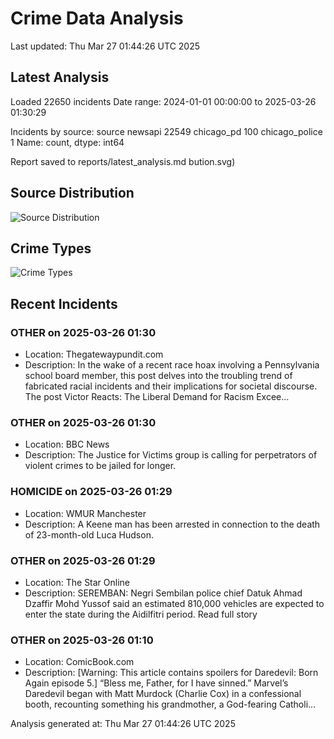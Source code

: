 # Crime Data Analysis
Last updated: Thu Mar 27 01:44:26 UTC 2025

## Latest Analysis

Loaded 22650 incidents
Date range: 2024-01-01 00:00:00 to 2025-03-26 01:30:29

Incidents by source:
source
newsapi           22549
chicago_pd          100
chicago_police        1
Name: count, dtype: int64

Report saved to reports/latest_analysis.md
bution.svg)

## Source Distribution
![Source Distribution](images/source_distribution.svg)

## Crime Types
![Crime Types](images/crime_types.svg)

## Recent Incidents

### OTHER on 2025-03-26 01:30
- Location: Thegatewaypundit.com
- Description: In the wake of a recent race hoax involving a Pennsylvania school board member, this post delves into the troubling trend of fabricated racial incidents and their implications for societal discourse.
The post Victor Reacts: The Liberal Demand for Racism Excee…


### OTHER on 2025-03-26 01:30
- Location: BBC News
- Description: The Justice for Victims group is calling for perpetrators of violent crimes to be jailed for longer.


### HOMICIDE on 2025-03-26 01:29
- Location: WMUR Manchester
- Description: A Keene man has been arrested in connection to the death of 23-month-old Luca Hudson.


### OTHER on 2025-03-26 01:29
- Location: The Star Online
- Description: SEREMBAN: Negri Sembilan police chief Datuk Ahmad Dzaffir Mohd Yussof said an estimated 810,000 vehicles are expected to enter the state during the Aidilfitri period. Read full story


### OTHER on 2025-03-26 01:10
- Location: ComicBook.com
- Description: [Warning: This article contains spoilers for Daredevil: Born Again episode 5.] “Bless me, Father, for I have sinned.” Marvel’s Daredevil began with Matt Murdock (Charlie Cox) in a confessional booth, recounting something his grandmother, a God-fearing Catholi…

Analysis generated at: Thu Mar 27 01:44:26 UTC 2025
